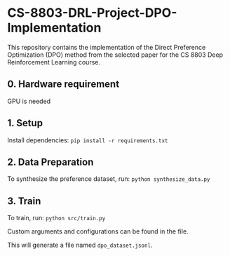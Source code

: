 # CS-8803-DRL-Project-DPO-Implementation
This repository contains the implementation of the Direct Preference Optimization (DPO) method from the selected paper for the CS 8803 Deep Reinforcement Learning course.

## 0. Hardware requirement
GPU is needed

## 1. Setup

Install dependencies:
`pip install -r requirements.txt`

## 2. Data Preparation

To synthesize the preference dataset, run:
`python synthesize_data.py`

## 3. Train
To train, run:
`python src/train.py`

Custom arguments and configurations can be found in the file.

This will generate a file named `dpo_dataset.jsonl`.